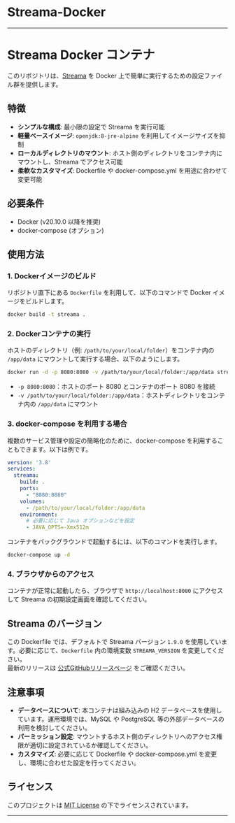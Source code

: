# Streama-Docker

---


# Streama Docker コンテナ

このリポジトリは、[Streama](https://streama-project.com/) を Docker 上で簡単に実行するための設定ファイル群を提供します。

## 特徴

- **シンプルな構成**: 最小限の設定で Streama を実行可能
- **軽量ベースイメージ**: `openjdk:8-jre-alpine` を利用してイメージサイズを抑制
- **ローカルディレクトリのマウント**: ホスト側のディレクトリをコンテナ内にマウントし、Streama でアクセス可能
- **柔軟なカスタマイズ**: Dockerfile や docker-compose.yml を用途に合わせて変更可能

## 必要条件

- Docker (v20.10.0 以降を推奨)
- docker-compose (オプション)

## 使用方法

### 1. Dockerイメージのビルド

リポジトリ直下にある `Dockerfile` を利用して、以下のコマンドで Docker イメージをビルドします。

```bash
docker build -t streama .
```

### 2. Dockerコンテナの実行

ホストのディレクトリ（例: `/path/to/your/local/folder`）をコンテナ内の `/app/data` にマウントして実行する場合、以下のようにします。

```bash
docker run -d -p 8080:8080 -v /path/to/your/local/folder:/app/data streama
```

- `-p 8080:8080`：ホストのポート 8080 とコンテナのポート 8080 を接続
- `-v /path/to/your/local/folder:/app/data`：ホストディレクトリをコンテナ内の `/app/data` にマウント

### 3. docker-compose を利用する場合

複数のサービス管理や設定の簡略化のために、docker-compose を利用することもできます。以下は例です。

```yaml
version: '3.8'
services:
  streama:
    build: .
    ports:
      - "8080:8080"
    volumes:
      - /path/to/your/local/folder:/app/data
    environment:
      # 必要に応じて Java オプションなどを設定
      - JAVA_OPTS=-Xmx512m
```

コンテナをバックグラウンドで起動するには、以下のコマンドを実行します。

```bash
docker-compose up -d
```

### 4. ブラウザからのアクセス

コンテナが正常に起動したら、ブラウザで `http://localhost:8080` にアクセスして Streama の初期設定画面を確認してください。

## Streama のバージョン

この Dockerfile では、デフォルトで Streama バージョン `1.9.0` を使用しています。必要に応じて、`Dockerfile` 内の環境変数 `STREAMA_VERSION` を変更してください。  
最新のリリースは [公式GitHubリリースページ](https://github.com/streamaserver/streama/releases) をご確認ください。

## 注意事項

- **データベースについて**: 本コンテナは組み込みの H2 データベースを使用しています。運用環境では、MySQL や PostgreSQL 等の外部データベースの利用を検討してください。
- **パーミッション設定**: マウントするホスト側のディレクトリへのアクセス権限が適切に設定されているか確認してください。
- **カスタマイズ**: 必要に応じて Dockerfile や docker-compose.yml を変更し、環境に合わせた設定を行ってください。

## ライセンス

このプロジェクトは [MIT License](LICENSE) の下でライセンスされています。


---
